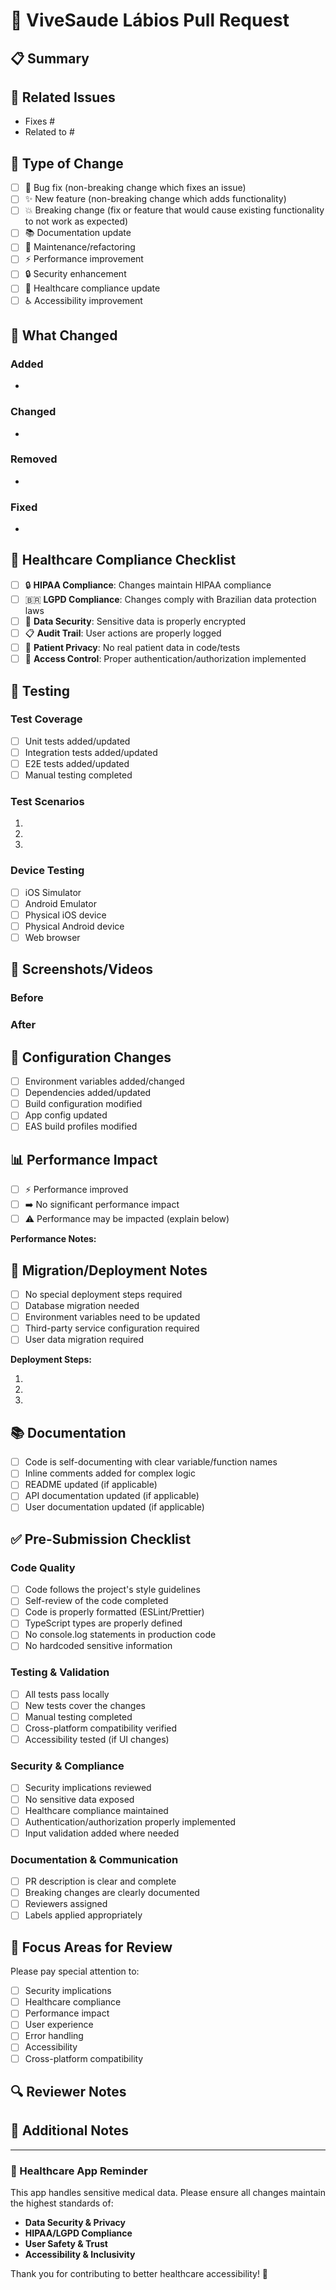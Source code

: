 # 🏥 ViveSaude Lábios Pull Request

## 📋 Summary
<!-- Provide a brief description of the changes in this PR -->

## 🔗 Related Issues
<!-- Link to related issues using keywords like "Fixes #123" or "Closes #456" -->
- Fixes #
- Related to #

## 🎯 Type of Change
<!-- Check the relevant option -->
- [ ] 🐛 Bug fix (non-breaking change which fixes an issue)
- [ ] ✨ New feature (non-breaking change which adds functionality)
- [ ] 💥 Breaking change (fix or feature that would cause existing functionality to not work as expected)
- [ ] 📚 Documentation update
- [ ] 🔧 Maintenance/refactoring
- [ ] ⚡ Performance improvement
- [ ] 🔒 Security enhancement
- [ ] 🏥 Healthcare compliance update
- [ ] ♿ Accessibility improvement

## 🚀 What Changed
<!-- Describe the changes in detail -->

### Added
- 

### Changed
- 

### Removed
- 

### Fixed
- 

## 🏥 Healthcare Compliance Checklist
<!-- Check all that apply -->
- [ ] 🔒 **HIPAA Compliance**: Changes maintain HIPAA compliance
- [ ] 🇧🇷 **LGPD Compliance**: Changes comply with Brazilian data protection laws
- [ ] 🔐 **Data Security**: Sensitive data is properly encrypted
- [ ] 📋 **Audit Trail**: User actions are properly logged
- [ ] 👤 **Patient Privacy**: No real patient data in code/tests
- [ ] 🔑 **Access Control**: Proper authentication/authorization implemented

## 🧪 Testing
<!-- Describe the tests you ran and how to reproduce them -->

### Test Coverage
- [ ] Unit tests added/updated
- [ ] Integration tests added/updated
- [ ] E2E tests added/updated
- [ ] Manual testing completed

### Test Scenarios
<!-- List the key scenarios you tested -->
1. 
2. 
3. 

### Device Testing
- [ ] iOS Simulator
- [ ] Android Emulator
- [ ] Physical iOS device
- [ ] Physical Android device
- [ ] Web browser

## 📱 Screenshots/Videos
<!-- Add screenshots or videos demonstrating the changes -->

### Before
<!-- Screenshots/videos of the current behavior -->

### After
<!-- Screenshots/videos of the new behavior -->

## 🔧 Configuration Changes
<!-- Check if any configuration changes are needed -->
- [ ] Environment variables added/changed
- [ ] Dependencies added/updated
- [ ] Build configuration modified
- [ ] App config updated
- [ ] EAS build profiles modified

## 📊 Performance Impact
<!-- Describe any performance implications -->
- [ ] ⚡ Performance improved
- [ ] ➡️ No significant performance impact
- [ ] ⚠️ Performance may be impacted (explain below)

**Performance Notes:**
<!-- If performance is impacted, explain why and what mitigation is in place -->

## 🔄 Migration/Deployment Notes
<!-- Any special deployment or migration steps needed -->
- [ ] No special deployment steps required
- [ ] Database migration needed
- [ ] Environment variables need to be updated
- [ ] Third-party service configuration required
- [ ] User data migration required

**Deployment Steps:**
<!-- If special steps are needed, list them here -->
1. 
2. 
3. 

## 📚 Documentation
<!-- Check all that apply -->
- [ ] Code is self-documenting with clear variable/function names
- [ ] Inline comments added for complex logic
- [ ] README updated (if applicable)
- [ ] API documentation updated (if applicable)
- [ ] User documentation updated (if applicable)

## ✅ Pre-Submission Checklist
<!-- Ensure all items are checked before submitting -->

### Code Quality
- [ ] Code follows the project's style guidelines
- [ ] Self-review of the code completed
- [ ] Code is properly formatted (ESLint/Prettier)
- [ ] TypeScript types are properly defined
- [ ] No console.log statements in production code
- [ ] No hardcoded sensitive information

### Testing & Validation
- [ ] All tests pass locally
- [ ] New tests cover the changes
- [ ] Manual testing completed
- [ ] Cross-platform compatibility verified
- [ ] Accessibility tested (if UI changes)

### Security & Compliance
- [ ] Security implications reviewed
- [ ] No sensitive data exposed
- [ ] Healthcare compliance maintained
- [ ] Authentication/authorization properly implemented
- [ ] Input validation added where needed

### Documentation & Communication
- [ ] PR description is clear and complete
- [ ] Breaking changes are clearly documented
- [ ] Reviewers assigned
- [ ] Labels applied appropriately

## 🎯 Focus Areas for Review
<!-- Guide reviewers on what to pay special attention to -->
Please pay special attention to:
- [ ] Security implications
- [ ] Healthcare compliance
- [ ] Performance impact
- [ ] User experience
- [ ] Error handling
- [ ] Accessibility
- [ ] Cross-platform compatibility

## 🔍 Reviewer Notes
<!-- Any specific notes for reviewers -->

## 📝 Additional Notes
<!-- Any additional information that might be helpful -->

---

### 🏥 Healthcare App Reminder
This app handles sensitive medical data. Please ensure all changes maintain the highest standards of:
- **Data Security & Privacy**
- **HIPAA/LGPD Compliance** 
- **User Safety & Trust**
- **Accessibility & Inclusivity**

Thank you for contributing to better healthcare accessibility! 🙏